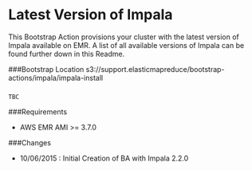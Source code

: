 Latest Version of Impala
==========================
This Bootstrap Action provisions your cluster with the latest version of Impala available on EMR. A list of all available versions of Impala can be found further down in this Readme. 

###Bootstrap Location
s3://support.elasticmapreduce/bootstrap-actions/impala/impala-install

###
```
TBC
```

###Requirements
- AWS EMR AMI >= 3.7.0

###Changes
- 10/06/2015 : Initial Creation of BA with Impala 2.2.0


